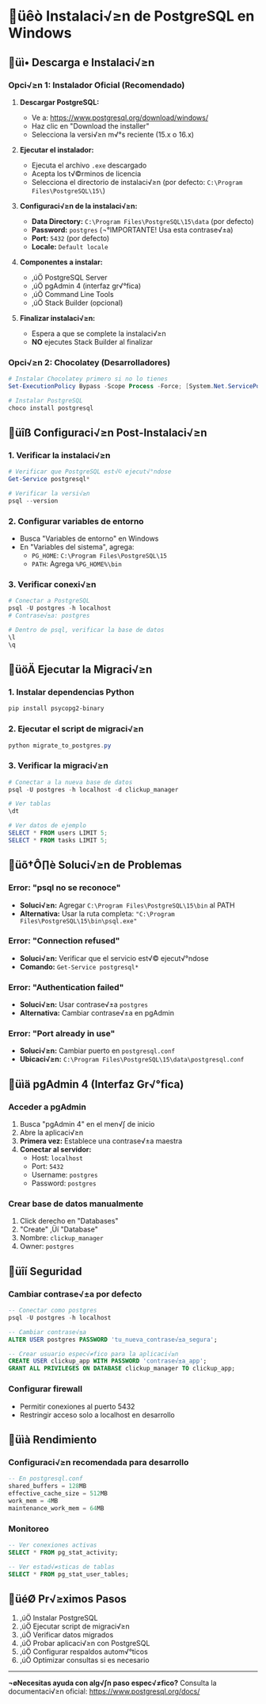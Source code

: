 # üêò Instalaci√≥n de PostgreSQL en Windows

## üì• Descarga e Instalaci√≥n

### Opci√≥n 1: Instalador Oficial (Recomendado)
1. **Descargar PostgreSQL:**
   - Ve a: https://www.postgresql.org/download/windows/
   - Haz clic en "Download the installer"
   - Selecciona la versi√≥n m√°s reciente (15.x o 16.x)

2. **Ejecutar el instalador:**
   - Ejecuta el archivo `.exe` descargado
   - Acepta los t√©rminos de licencia
   - Selecciona el directorio de instalaci√≥n (por defecto: `C:\Program Files\PostgreSQL\15\`)

3. **Configuraci√≥n de la instalaci√≥n:**
   - **Data Directory:** `C:\Program Files\PostgreSQL\15\data` (por defecto)
   - **Password:** `postgres` (¬°IMPORTANTE! Usa esta contrase√±a)
   - **Port:** `5432` (por defecto)
   - **Locale:** `Default locale`

4. **Componentes a instalar:**
   - ‚úÖ PostgreSQL Server
   - ‚úÖ pgAdmin 4 (interfaz gr√°fica)
   - ‚úÖ Command Line Tools
   - ‚úÖ Stack Builder (opcional)

5. **Finalizar instalaci√≥n:**
   - Espera a que se complete la instalaci√≥n
   - **NO** ejecutes Stack Builder al finalizar

### Opci√≥n 2: Chocolatey (Desarrolladores)
```powershell
# Instalar Chocolatey primero si no lo tienes
Set-ExecutionPolicy Bypass -Scope Process -Force; [System.Net.ServicePointManager]::SecurityProtocol = [System.Net.ServicePointManager]::SecurityProtocol -bor 3072; iex ((New-Object System.Net.WebClient).DownloadString('https://community.chocolatey.org/install.ps1'))

# Instalar PostgreSQL
choco install postgresql
```

## üîß Configuraci√≥n Post-Instalaci√≥n

### 1. Verificar la instalaci√≥n
```powershell
# Verificar que PostgreSQL est√© ejecut√°ndose
Get-Service postgresql*

# Verificar la versi√≥n
psql --version
```

### 2. Configurar variables de entorno
- Busca "Variables de entorno" en Windows
- En "Variables del sistema", agrega:
  - `PG_HOME`: `C:\Program Files\PostgreSQL\15`
  - `PATH`: Agrega `%PG_HOME%\bin`

### 3. Verificar conexi√≥n
```powershell
# Conectar a PostgreSQL
psql -U postgres -h localhost
# Contrase√±a: postgres

# Dentro de psql, verificar la base de datos
\l
\q
```

## üöÄ Ejecutar la Migraci√≥n

### 1. Instalar dependencias Python
```powershell
pip install psycopg2-binary
```

### 2. Ejecutar el script de migraci√≥n
```powershell
python migrate_to_postgres.py
```

### 3. Verificar la migraci√≥n
```powershell
# Conectar a la nueva base de datos
psql -U postgres -h localhost -d clickup_manager

# Ver tablas
\dt

# Ver datos de ejemplo
SELECT * FROM users LIMIT 5;
SELECT * FROM tasks LIMIT 5;
```

## üõ†Ô∏è Soluci√≥n de Problemas

### Error: "psql no se reconoce"
- **Soluci√≥n:** Agregar `C:\Program Files\PostgreSQL\15\bin` al PATH
- **Alternativa:** Usar la ruta completa: `"C:\Program Files\PostgreSQL\15\bin\psql.exe"`

### Error: "Connection refused"
- **Soluci√≥n:** Verificar que el servicio est√© ejecut√°ndose
- **Comando:** `Get-Service postgresql*`

### Error: "Authentication failed"
- **Soluci√≥n:** Usar contrase√±a `postgres`
- **Alternativa:** Cambiar contrase√±a en pgAdmin

### Error: "Port already in use"
- **Soluci√≥n:** Cambiar puerto en `postgresql.conf`
- **Ubicaci√≥n:** `C:\Program Files\PostgreSQL\15\data\postgresql.conf`

## üìä pgAdmin 4 (Interfaz Gr√°fica)

### Acceder a pgAdmin
1. Busca "pgAdmin 4" en el men√∫ de inicio
2. Abre la aplicaci√≥n
3. **Primera vez:** Establece una contrase√±a maestra
4. **Conectar al servidor:**
   - Host: `localhost`
   - Port: `5432`
   - Username: `postgres`
   - Password: `postgres`

### Crear base de datos manualmente
1. Click derecho en "Databases"
2. "Create" ‚Üí "Database"
3. Nombre: `clickup_manager`
4. Owner: `postgres`

## üîí Seguridad

### Cambiar contrase√±a por defecto
```sql
-- Conectar como postgres
psql -U postgres -h localhost

-- Cambiar contrase√±a
ALTER USER postgres PASSWORD 'tu_nueva_contrase√±a_segura';

-- Crear usuario espec√≠fico para la aplicaci√≥n
CREATE USER clickup_app WITH PASSWORD 'contrase√±a_app';
GRANT ALL PRIVILEGES ON DATABASE clickup_manager TO clickup_app;
```

### Configurar firewall
- Permitir conexiones al puerto 5432
- Restringir acceso solo a localhost en desarrollo

## üìà Rendimiento

### Configuraci√≥n recomendada para desarrollo
```sql
-- En postgresql.conf
shared_buffers = 128MB
effective_cache_size = 512MB
work_mem = 4MB
maintenance_work_mem = 64MB
```

### Monitoreo
```sql
-- Ver conexiones activas
SELECT * FROM pg_stat_activity;

-- Ver estad√≠sticas de tablas
SELECT * FROM pg_stat_user_tables;
```

## üéØ Pr√≥ximos Pasos

1. ‚úÖ Instalar PostgreSQL
2. ‚úÖ Ejecutar script de migraci√≥n
3. ‚úÖ Verificar datos migrados
4. ‚úÖ Probar aplicaci√≥n con PostgreSQL
5. ‚úÖ Configurar respaldos autom√°ticos
6. ‚úÖ Optimizar consultas si es necesario

---

**¬øNecesitas ayuda con alg√∫n paso espec√≠fico?** 
Consulta la documentaci√≥n oficial: https://www.postgresql.org/docs/

